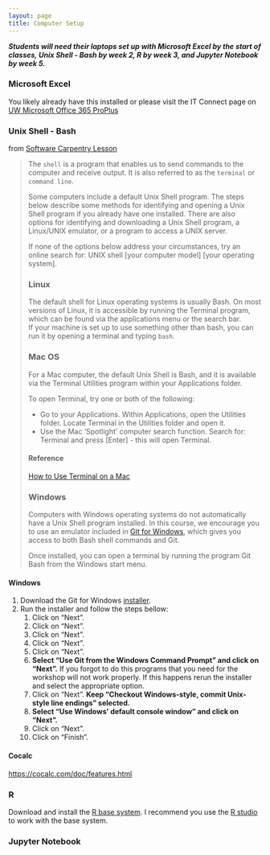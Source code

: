 ```yaml
---
layout: page
title: Computer Setup
---
```


***Students will need their laptops set up with Microsoft Excel by the start of
classes, Unix Shell - Bash by week 2, R by week 3, and Jupyter Notebook by week 5.***

### Microsoft Excel

You likely already have this installed or please visit the IT Connect page on [UW Microsoft Office 365 ProPlus](https://itconnect.uw.edu/wares/uware/microsoft/microsoft-office-365-proplus/)

### Unix Shell - Bash      

from [Software Carpentry Lesson](https://github.com/swcarpentry/shell-novice/blob/gh-pages/setup.md)    
> The `shell` is a program that enables us to send commands to the computer and receive output. It is also referred to as the `terminal` or `command line`.
>
> Some computers include a default Unix Shell program.
> The steps below describe some methods for identifying and opening a Unix Shell program if you already have one installed.
> There are also options for identifying and downloading a Unix Shell program, a Linux/UNIX emulator, or a program to access a UNIX server.
>
> If none of the options below address your circumstances, try an online search for: UNIX shell [your computer model] [your operating system].
>
> ### Linux
> The default shell for Linux operating systems is usually Bash.
> On most versions of Linux, it is accessible by running the Terminal program,
>  which can be found via the applications menu or the search bar.  
> If your machine is set up to use something other than bash, you can run it by opening a terminal and typing `bash`.
>
> ### Mac OS
> For a Mac computer, the default Unix Shell is Bash,
> and it is available via the Terminal Utilities program within your Applications folder.
>
> To open Terminal, try one or both of the following:
> * Go to your Applications. Within Applications, open the Utilities folder. Locate Terminal in the Utilities folder and open it.
> * Use the Mac ‘Spotlight’ computer search function. Search for: Terminal and press [Enter] - this will open Terminal.
>
> #### Reference
> [How to Use Terminal on a Mac](http://www.macworld.co.uk/feature/mac-software/how-use-terminal-on-mac-3608274/)
>
> ### Windows
> Computers with Windows operating systems do not automatically have a Unix Shell program installed.
> In this course, we encourage you to use an emulator included in [Git for Windows](https://gitforwindows.org/),
> which gives you access to both Bash shell commands and Git.
>
> Once installed, you can open a terminal by running the program Git Bash from the Windows start menu.



<h4 id="windows">Windows</h4>

<ol>
  <li>Download the Git for Windows
<a href="https://git-for-windows.github.io/">installer</a>.</li>
  <li>Run the installer and follow the steps bellow:
    <ol>
      <li>Click on “Next”.</li>
      <li>Click on “Next”.</li>
      <li>Click on “Next”.</li>
      <li>Click on “Next”.</li>
      <li>Click on “Next”.</li>
      <li><strong>Select “Use Git from the Windows Command Prompt” and click on
“Next”.</strong> If you forgot to do this programs that you need for
the workshop will not work properly. If this happens rerun the
installer and select the appropriate option.</li>
      <li>Click on “Next”. <strong>Keep “Checkout Windows-style, commit
Unix-style line endings” selected.</strong></li>
      <li><strong>Select “Use Windows’ default console window” and click on
“Next”.</strong></li>
      <li>Click on “Next”.</li>
      <li>Click on “Finish”.</li>
    </ol>
  </li>
</ol>


#### Cocalc
https://cocalc.com/doc/features.html



### R

Download and install the [R base system](http://cran.rstudio.com/). I recommend you use the [R studio](http://www.rstudio.com/products/rstudio/download/) to work with the base system.

### Jupyter Notebook
